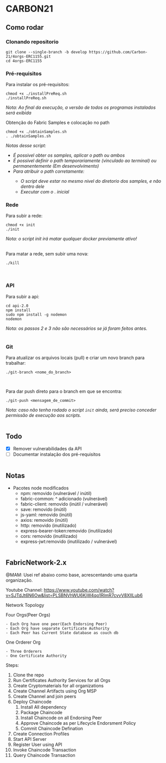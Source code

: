 # CARBON21

## Como rodar
### Clonando repositorio
```
git clone --single-branch -b develop https://github.com/Carbon-21/4orgs-ERC1155.git
cd 4orgs-ERC1155
```

### Pré-requisitos

Para instalar os pré-requisitos:
```
chmod +x ./installPreReq.sh
./installPreReq.sh
```
_Nota: Ao final da execução, a versão de todos os programas instalados será exibida_

Obtenção do Fabric Samples e colocação no path
```
chmod +x ./obtainSamples.sh
. ./obtainSamples.sh 
```
_Notas desse script:_
<ul>
      <li><i>É possivel obter os samples, aplicar o path ou ambos</i></li>
      <li><i>É possivel definir o path temporariamente (vinculado ao terminal) ou permanentemente (Em desenvolvimento)</i></li>
      <li><i>Para atribuir o path corretamente:</i></li>
      <ul>
            <li><i>O script deve estar no mesmo nivel do diretorio dos samples, e não dentro dele</i></li>
            <li><i>Executar com o . inicial</i></li>
      </ul>
</ul>
 
### Rede

Para subir a rede:
```
chmod +x init
./init
```

_Nota: o script init irá matar qualquer docker previamente ativo!_

<br>
Para matar a rede, sem subir uma nova:

```
./kill
```

<br>

### API

Para subir a api:

```
cd api-2.0
npm install
sudo npm install -g nodemon
nodemon
```

_Nota: os passos 2 e 3 não são necessários se já foram feitos antes._
<br><br>

### Git

Para atualizar os arquivos locais (pull) e criar um novo branch para trabalhar:

```
./git-branch <nome_do_branch>
```

<br>

Para dar push direto para o branch em que se encontra:

```
./git-push <mensagem_de_commit>
```

_Nota: caso não tenha rodado o script `init` ainda, será preciso conceder permissão de execução aos scripts._
<br><br>

## Todo

- [x] Remover vulnerabilidades da API
- [ ] Documentar instalação dos pré-requisitos
      <br><br>

## Notas

- Pacotes node modificados
  - npm: removido (vulnerável / inútil)
  - fabric-common: ^ adicionado (vulnerável)
  - fabric-client: removido (inútil / vulnerável)
  - save: removido (inútil)
  - js-yaml: removido (inútil)
  - axios: removido (inútil)
  - http: removido (inutilizado)
  - express-bearer-token:removido (inutilizado)
  - cors: removido (inutilizado)
  - express-jwt:removido (inutilizado / vulnerável)
    <br><br>

## FabricNetwork-2.x

@MAM: Usei ref abaixo como base, acrescentando uma quarta organização.

Youtube Channel: https://www.youtube.com/watch?v=SJTdJt6N6Ow&list=PLSBNVhWU6KjW4qo1RlmR7cvvV8XIILub6

Network Topology

Four Orgs(Peer Orgs)

    - Each Org have one peer(Each Endorsing Peer)
    - Each Org have separate Certificate Authority
    - Each Peer has Current State database as couch db

One Orderer Org

    - Three Orderers
    - One Certificate Authority

Steps:

1. Clone the repo
2. Run Certificates Authority Services for all Orgs
3. Create Cryptomaterials for all organizations
4. Create Channel Artifacts using Org MSP
5. Create Channel and join peers
6. Deploy Chaincode
   1. Install All dependency
   2. Package Chaincode
   3. Install Chaincode on all Endorsing Peer
   4. Approve Chaincode as per Lifecycle Endorsment Policy
   5. Commit Chaincode Defination
7. Create Connection Profiles
8. Start API Server
9. Register User using API
10. Invoke Chaincode Transaction
11. Query Chaincode Transaction
